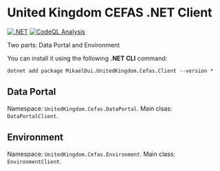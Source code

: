# United Kingdom CEFAS .NET Client
[![.NET](https://github.com/mikaeldui/united-kingdom-cefas-dotnet-client/actions/workflows/dotnet.yml/badge.svg)](https://github.com/mikaeldui/united-kingdom-cefas-dotnet-client/actions/workflows/dotnet.yml)
[![CodeQL Analysis](https://github.com/mikaeldui/united-kingdom-cefas-dotnet-client/actions/workflows/codeql-analysis.yml/badge.svg)](https://github.com/mikaeldui/united-kingdom-cefas-dotnet-client/actions/workflows/codeql-analysis.yml)

Two parts: Data Portal and Environment

You can install it using the following **.NET CLI** command:

    dotnet add package MikaelDui.UnitedKingdom.Cefas.Client --version *

## Data Portal

Namespace: `UnitedKingdom.Cefas.DataPortal`. Main clsas: `DataPortalClient`.

## Environment

Namespace: `UnitedKingdom.Cefas.Environment`. Main class: `EnvironmentClient`.